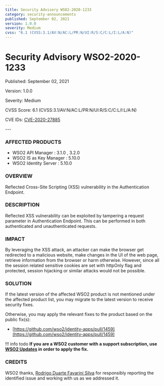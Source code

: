 ```yaml
---
title: Security Advisory WSO2-2020-1233
category: security-announcements
published: September 02, 2021
version: 1.0.0
severity: Medium
cvss: "6.1 (CVSS:3.1/AV:N/AC:L/PR:N/UI:R/S:C/C:L/I:L/A:N)"
---
```


# Security Advisory WSO2-2020-1233

<p class="doc-info">Published: September 02, 2021</p>
<p class="doc-info">Version: 1.0.0</p>
<p class="doc-info">Severity: Medium</p>
<p class="doc-info">CVSS Score: 6.1 (CVSS:3.1/AV:N/AC:L/PR:N/UI:R/S:C/C:L/I:L/A:N)</p>
<p class="doc-info">CVE IDs: <a href="https://www.cve.org/CVERecord?id=CVE-2020-27885">CVE-2020-27885</a></p>
---

### AFFECTED PRODUCTS
* WSO2 API Manager : 3.1.0 , 3.2.0
* WSO2 IS as Key Manager : 5.10.0
* WSO2 Identity Server : 5.10.0


### OVERVIEW
Reflected Cross-Site Scripting (XSS) vulnerability in the Authentication Endpoint.


### DESCRIPTION
Reflected XSS vulnerability can be exploited by tampering a request parameter in Authentication Endpoint. This can be performed in both authenticated and unauthenticated requests.


### IMPACT
By leveraging the XSS attack, an attacker can make the browser get redirected to a malicious website, make changes in the UI of the web page, retrieve information from the browser or harm otherwise. However, since all the session related sensitive cookies are set with httpOnly flag and protected, session hijacking or similar attacks would not be possible.


### SOLUTION
If the latest version of the affected WSO2 product is not mentioned under the affected product list, you may migrate to the latest version to receive security fixes.

Otherwise, you may apply the relevant fixes to the product based on the public fix(s):

* [https://github.com/wso2/identity-apps/pull/1459](https://github.com/wso2/identity-apps/pull/1459)


!!! info todo
    **If you are a WSO2 customer with a support subscription, use [WSO2 Updates](https://wso2.com/updates/) in order to apply the fix.**


### CREDITS
WSO2 thanks, [Rodrigo Duarte Favarini Silva](https://www.linkedin.com/in/rodrigofavarini/) for responsibly reporting the identified issue and working with us as we addressed it.
